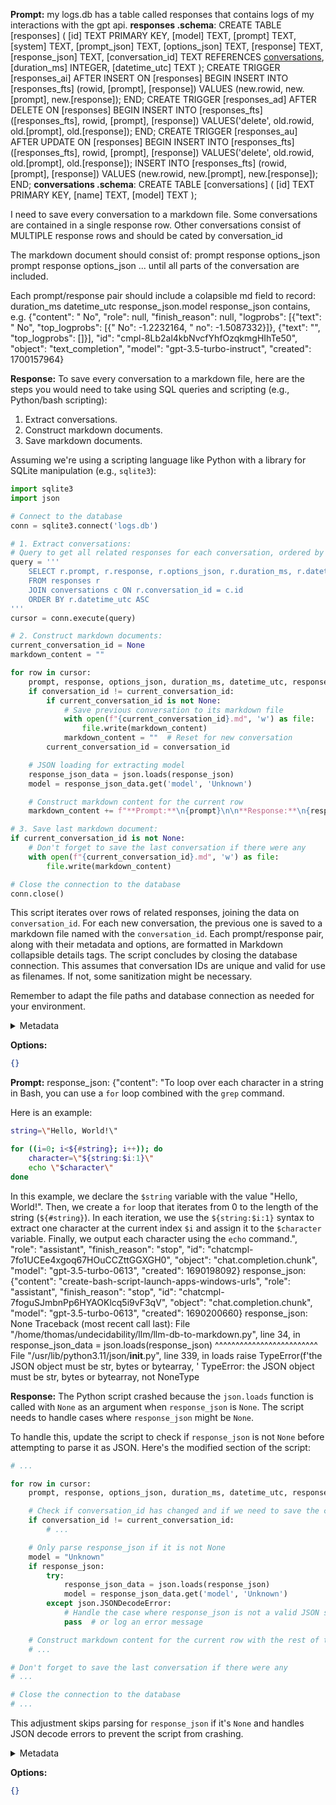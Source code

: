 **Prompt:**
my logs.db has a table called responses that contains logs of my interactions with the gpt api. 
**responses .schema**:
CREATE TABLE [responses] (
   [id] TEXT PRIMARY KEY,
   [model] TEXT,
   [prompt] TEXT,
   [system] TEXT,
   [prompt_json] TEXT,
   [options_json] TEXT,
   [response] TEXT,
   [response_json] TEXT,
   [conversation_id] TEXT REFERENCES [conversations]([id]),
   [duration_ms] INTEGER,
   [datetime_utc] TEXT
);
CREATE TRIGGER [responses_ai] AFTER INSERT ON [responses] BEGIN
  INSERT INTO [responses_fts] (rowid, [prompt], [response]) VALUES (new.rowid, new.[prompt], new.[response]);
END;
CREATE TRIGGER [responses_ad] AFTER DELETE ON [responses] BEGIN
  INSERT INTO [responses_fts] ([responses_fts], rowid, [prompt], [response]) VALUES('delete', old.rowid, old.[prompt], old.[response]);
END;
CREATE TRIGGER [responses_au] AFTER UPDATE ON [responses] BEGIN
  INSERT INTO [responses_fts] ([responses_fts], rowid, [prompt], [response]) VALUES('delete', old.rowid, old.[prompt], old.[response]);
  INSERT INTO [responses_fts] (rowid, [prompt], [response]) VALUES (new.rowid, new.[prompt], new.[response]);
END;
**conversations .schema**:
CREATE TABLE [conversations] (
   [id] TEXT PRIMARY KEY,
   [name] TEXT,
   [model] TEXT
);

I need to save every conversation to a markdown file. 
Some conversations are contained in a single response row.
Other conversations consist of MULTIPLE response rows and should be cated by conversation_id

The markdown document should consist of:
prompt
response
options_json
prompt
response
options_json
... until all parts of the conversation are included.

Each prompt/response pair should include a colapsible md field to record:
duration_ms
datetime_utc
response_json.model 
response_json contains, e.g. {"content": " No", "role": null, "finish_reason": null, "logprobs": [{"text": " No", "top_logprobs": [{" No": -1.2232164, " no": -1.5087332}]}, {"text": "", "top_logprobs": []}], "id": "cmpl-8Lb2al4kbNvcfYhfOzqkmgHIhTe50", "object": "text_completion", "model": "gpt-3.5-turbo-instruct", "created": 1700157964}




**Response:**
To save every conversation to a markdown file, here are the steps you would need to take using SQL queries and scripting (e.g., Python/bash scripting):

1. Extract conversations.
2. Construct markdown documents.
3. Save markdown documents.

Assuming we're using a scripting language like Python with a library for SQLite manipulation (e.g., `sqlite3`):

```python
import sqlite3
import json

# Connect to the database
conn = sqlite3.connect('logs.db')

# 1. Extract conversations:
# Query to get all related responses for each conversation, ordered by datetime.
query = '''
    SELECT r.prompt, r.response, r.options_json, r.duration_ms, r.datetime_utc, r.response_json, c.id
    FROM responses r
    JOIN conversations c ON r.conversation_id = c.id
    ORDER BY r.datetime_utc ASC
'''
cursor = conn.execute(query)

# 2. Construct markdown documents:
current_conversation_id = None
markdown_content = ""

for row in cursor:
    prompt, response, options_json, duration_ms, datetime_utc, response_json, conversation_id = row
    if conversation_id != current_conversation_id:
        if current_conversation_id is not None:
            # Save previous conversation to its markdown file
            with open(f"{current_conversation_id}.md", 'w') as file:
                file.write(markdown_content)
            markdown_content = ""  # Reset for new conversation
        current_conversation_id = conversation_id

    # JSON loading for extracting model
    response_json_data = json.loads(response_json)
    model = response_json_data.get('model', 'Unknown')

    # Construct markdown content for the current row
    markdown_content += f"**Prompt:**\n{prompt}\n\n**Response:**\n{response}\n\n<details><summary>Metadata</summary>\n\n- Duration: {duration_ms} ms\n- Datetime: {datetime_utc}\n- Model: {model}\n\n</details>\n\n**Options:**\n```json\n{options_json}\n```\n\n"

# 3. Save last markdown document:
if current_conversation_id is not None:
    # Don't forget to save the last conversation if there were any
    with open(f"{current_conversation_id}.md", 'w') as file:
        file.write(markdown_content)

# Close the connection to the database
conn.close()
```

This script iterates over rows of related responses, joining the data on `conversation_id`. For each new conversation, the previous one is saved to a markdown file named with the `conversation_id`. Each prompt/response pair, along with their metadata and options, are formatted in Markdown collapsible details tags. The script concludes by closing the database connection. This assumes that conversation IDs are unique and valid for use as filenames. If not, some sanitization might be necessary.

Remember to adapt the file paths and database connection as needed for your environment.

<details><summary>Metadata</summary>

- Duration: 33362 ms
- Datetime: 2024-01-14T14:57:30.408180
- Model: gpt-4-1106-preview

</details>

**Options:**
```json
{}
```

**Prompt:**
response_json: {"content": "To loop over each character in a string in Bash, you can use a `for` loop combined with the `grep` command.

Here is an example:

```bash
string=\"Hello, World!\"

for ((i=0; i<${#string}; i++)); do
    character=\"${string:$i:1}\"
    echo \"$character\"
done
```

In this example, we declare the `$string` variable with the value \"Hello, World!\". Then, we create a `for` loop that iterates from 0 to the length of the string (`${#string}`). In each iteration, we use the `${string:$i:1}` syntax to extract one character at the current index `$i` and assign it to the `$character` variable. Finally, we output each character using the `echo` command.", "role": "assistant", "finish_reason": "stop", "id": "chatcmpl-7fo1UCEe4xgoq67HOuCCZttGGXGH0", "object": "chat.completion.chunk", "model": "gpt-3.5-turbo-0613", "created": 1690198092}
response_json: {"content": "create-bash-script-launch-apps-windows-urls", "role": "assistant", "finish_reason": "stop", "id": "chatcmpl-7foguSJmbnPp6HYAOKlcq5i9vF3qV", "object": "chat.completion.chunk", "model": "gpt-3.5-turbo-0613", "created": 1690200660}
response_json: None
Traceback (most recent call last):
  File "/home/thomas/undecidability/llm/llm-db-to-markdown.py", line 34, in <module>
    response_json_data = json.loads(response_json)
                         ^^^^^^^^^^^^^^^^^^^^^^^^^
  File "/usr/lib/python3.11/json/__init__.py", line 339, in loads
    raise TypeError(f'the JSON object must be str, bytes or bytearray, '
TypeError: the JSON object must be str, bytes or bytearray, not NoneType

**Response:**
The Python script crashed because the `json.loads` function is called with `None` as an argument when `response_json` is `None`. The script needs to handle cases where `response_json` might be `None`.

To handle this, update the script to check if `response_json` is not `None` before attempting to parse it as JSON. Here's the modified section of the script:

```python
# ...

for row in cursor:
    prompt, response, options_json, duration_ms, datetime_utc, response_json, conversation_id = row

    # Check if conversation_id has changed and if we need to save the current markdown content
    if conversation_id != current_conversation_id:
        # ...

    # Only parse response_json if it is not None
    model = "Unknown"
    if response_json:
        try:
            response_json_data = json.loads(response_json)
            model = response_json_data.get('model', 'Unknown')
        except json.JSONDecodeError:
            # Handle the case where response_json is not a valid JSON string
            pass  # or log an error message

    # Construct markdown content for the current row with the rest of the fields
    # ...

# Don't forget to save the last conversation if there were any
# ...

# Close the connection to the database
# ...
```

This adjustment skips parsing for `response_json` if it's `None` and handles JSON decode errors to prevent the script from crashing.

<details><summary>Metadata</summary>

- Duration: 9568 ms
- Datetime: 2024-01-14T15:05:35.954932
- Model: gpt-4-1106-preview

</details>

**Options:**
```json
{}
```

